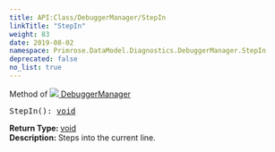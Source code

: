 ```yaml
---
title: API:Class/DebuggerManager/StepIn
linkTitle: "StepIn"
weight: 83
date: 2019-08-02
namespace: Primrose.DataModel.Diagnostics.DebuggerManager.StepIn
deprecated: false
no_list: true
---
```

Method of <a href="/docs/api-reference/Class/DebuggerManager"><img src="/icons/silk/bug.png"/>&nbsp;DebuggerManager</a>
<pre class="method-declaration">
StepIn(): <a class="type" href="/docs/api-reference/System/void">void</a></pre>
<b>Return Type: </b>
<a class="type" href="/docs/api-reference/System/void">void</a>
<br/>
<b>Description: </b>
Steps into the current line.

